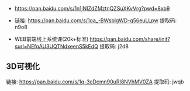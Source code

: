 - https://pan.baidu.com/s/1n1jNIZdZMztnQZSuXKvVrg?pwd=8xb9

- 链接: https://pan.baidu.com/s/1oa_-BWsblgWD-q56euLLpw 提取码: n9o8

- WEB前端线上系统课(20k+标准) https://pan.baidu.com/share/init?surl=NEfqAU3UQTNdxeenS5kEdQ 提取码: j2d8

## 3D可视化
链接: https://pan.baidu.com/s/1q-3oDcmn90uRI8NVhMV0ZA 提取码: jwqb 
